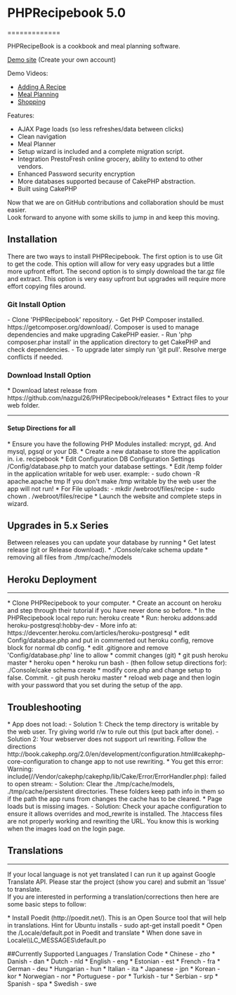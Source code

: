 <h1>PHPRecipebook 5.0</h1>
=============

PHPRecipeBook is a cookbook and meal planning software.

<a href="https://warm-beyond-24755.herokuapp.com/">Demo site</a> (Create your own account)

Demo Videos:
* <a href="https://youtu.be/xNUBANz2aVI">Adding A Recipe</a>
* <a href="https://youtu.be/xZZJI407aSs">Meal Planning</a>
* <a href="https://youtu.be/zWtfNrYJJRk">Shopping</a>

Features:
* AJAX Page loads (so less refreshes/data between clicks)
* Clean navigation
* Meal Planner
* Setup wizard is included and a complete migration script.
* Integration PrestoFresh online grocery, ability to extend to other vendors.
* Enhanced Password security encryption
* More databases supported because of CakePHP abstraction.
* Built using CakePHP

Now that we are on GitHub contributions and collaboration should be must easier.  
Look forward to anyone with some skills to jump in and keep this moving.

<h2>Installation</h2>
<p>
There are two ways to install PHPRecipebook. The first option is to use Git to get the code.  This option will allow for very easy upgrades but a little more 
upfront effort. The second option is to simply download the tar.gz file and extract.  This option is very easy upfront but upgrades will require 
more effort copying files around.
</p>

<h3>Git Install Option</h3>
- Clone 'PHPRecipebook' repository.
- Get PHP Composer installed. https://getcomposer.org/download/.  Composer is used to manage dependencies and make upgrading CakePHP easier.
- Run 'php composer.phar install' in the application directory to get CakePHP and check dependencies.
- To upgrade later simply run 'git pull'. Resolve merge conflicts if needed.

<h3>Download Install Option</h3>
* Download latest release from https://github.com/nazgul26/PHPRecipebook/releases
* Extract files to your web folder. 

<hr/>
<h4>Setup Directions for all</h4>
* Ensure you have the following PHP Modules installed: mcrypt, gd. And mysql, pgsql or your DB.
* Create a new database to store the application in. i.e. recipebook
* Edit Configuration DB Configuration Settings <app dir>/Config/database.php to match your database settings. 
* Edit <app dir/Config/core.php and set your language if other than English.  Go to translations below if not available.
* Make the <app install dir>/temp folder in the application writable for web user.  example:
    - sudo chown -R apache.apache tmp
  If you don't make <app install dir>/tmp writable by the web user the app will not run!
* For File uploads:
    - mkdir <app install dir>/webroot/files/recipe
    - sudo chown <your web group>.<your web user> <app install dir>/webroot/files/recipe
* Launch the website and complete steps in wizard.

<h2>Upgrades in 5.x Series</h2>
Between releases you can update your database by running 
* Get latest release (git or Release download).
* ./Console/cake schema update 
* removing all files from ./tmp/cache/models

<h2>Heroku Deployment</h2>
<hr/>
* Clone PHPRecipebook to your computer.
* Create an account on heroku and step through their tutorial if you have never done so before.
* In the PHPRecipebook local repo run: heroku create
* Run: heroku addons:add heroku-postgresql:hobby-dev
    - More info at: https://devcenter.heroku.com/articles/heroku-postgresql
* edit Config/database.php and put in commented out heroku config, remove block for normal db config.
* edit .gitignore and remove 'Config/database.php' line to allow 
* commit changes (git)
* git push heroku master
* heroku open
* heroku run bash
    - (then follow setup directions for): ./Console/cake schema create
* modify core.php and change setup to false. Commit.
    - git push heroku master
* reload web page and then login with your password that you set during the setup of the app.

<h2>Troubleshooting</h2>
* App does not load:
  - Solution 1: Check the temp directory is writable by the web user.  Try giving world r/w to rule out this (put back after done).
  - Solution 2: Your webserver does not support url rewriting.  Follow the directions http://book.cakephp.org/2.0/en/development/configuration.html#cakephp-core-configuration to change app to not use rewriting.
* You get this error: Warning: include(/<some path>/Vendor/cakephp/cakephp/lib/Cake/Error/ErrorHandler.php): failed to open stream: 
  - Solution: Clear the ./tmp/cache/models, ./tmp/cache/persistent directories.  These folders keep path info in them so if the path the app runs from changes the cache has to be cleared.
* Page loads but is missing images.
  - Solution: Check your apache configuration to ensure it allows overrides and mod_rewrite is installed.  The .htaccess files are not properly working and rewriting the URL.  You know this is working when the images load
 on the login page.

<h2>Translations</h2>
<hr/>
If your local language is not yet translated I can run it up against Google Translate API.  Please star the project (show you care) and submit an 'Issue' to translate.
<br/>
If you are interested in performing a translation/corrections then here are some basic steps to follow:
<p>
* Install Poedit (http://poedit.net/).  This is an Open Source tool that will help in translations. Hint for Ubuntu installs -  sudo apt-get install poedit
* Open the <app dir>/Locale/default.pot in Poedit and translate
* When done save in Locale\<lang code>\LC_MESSAGES\default.po
</p>
##Currently Supported Languages / Translation Code
* Chinese - zho
* Danish - dan
* Dutch - nld
* English - eng
* Estonian - est
* French - fra
* German - deu
* Hungarian - hun
* Italian - ita
* Japanese - jpn
* Korean - kor
* Norwegian - nor
* Portuguese - por
* Turkish - tur
* Serbian - srp
* Spanish - spa
* Swedish - swe


